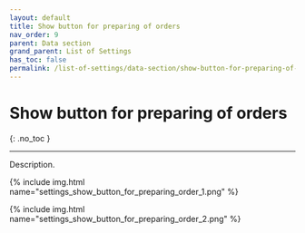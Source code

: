 ```yaml
---
layout: default
title: Show button for preparing of orders
nav_order: 9
parent: Data section
grand_parent: List of Settings
has_toc: false
permalink: /list-of-settings/data-section/show-button-for-preparing-of-orders
---
```


# Show button for preparing of orders
{: .no_toc }

---

Description.

{% include img.html name="settings_show_button_for_preparing_order_1.png" %}

{% include img.html name="settings_show_button_for_preparing_order_2.png" %}
